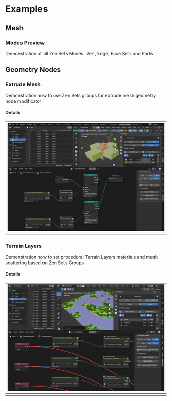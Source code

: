 # Examples

## Mesh

### Modes Preview
Demonstration of all Zen Sets Modes:
Vert, Edge, Face Sets and Parts

[//]: # (https://github.com/zen-masters/Zen-Sets/raw/main/examples/ZenSets_MeshButton.zip)

## Geometry Nodes

### Extrude Mesh
Demonstration how to use Zen Sets groups
for extrude mesh geometry node modificator

#### Details
| ![](images/extrude_mesh.png) |
|---|
| |

[//]: # (https://github.com/zen-masters/Zen-Sets/raw/main/examples/ZenSets_GroupsForExtrude.zip)

### Terrain Layers
Demonstration how to set procedural
Terrain Layers materials and
mesh scattering based on Zen Sets Groups

#### Details
| ![](images/terrain_layers.png) |
|---|
| |

[//]: # (https://github.com/zen-masters/Zen-Sets/raw/main/examples/ZenSets_TerrainLayers.zip)


